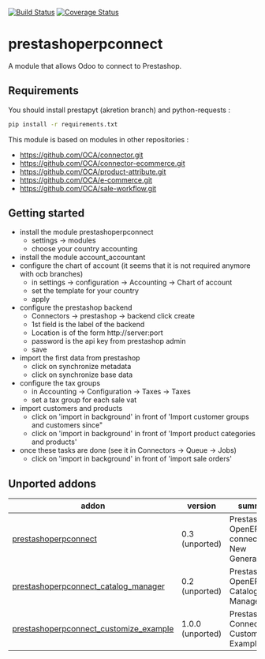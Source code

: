 [![Build Status](https://travis-ci.org/OCA/connector-prestashop.svg?branch=8.0)](https://travis-ci.org/OCA/connector-prestashop)
[![Coverage Status](https://coveralls.io/repos/OCA/connector-prestashop/badge.png?branch=8.0)](https://coveralls.io/r/OCA/connector-prestashop?branch=8.0)

prestashoperpconnect
====================

A module that allows Odoo to connect to Prestashop.

Requirements
------------

You should install prestapyt (akretion branch) and python-requests :

```bash
pip install -r requirements.txt
```

This module is based on modules in other repositories :
- https://github.com/OCA/connector.git
- https://github.com/OCA/connector-ecommerce.git
- https://github.com/OCA/product-attribute.git
- https://github.com/OCA/e-commerce.git
- https://github.com/OCA/sale-workflow.git
 

Getting started
---------------

- install the module prestashoperpconnect
  - settings -> modules
  - choose your country accounting
- install the module  account_accountant 
- configure the chart of account (it seems that it is not required anymore with ocb branches)
  - in settings -> configuration -> Accounting -> Chart of account
  - set the template for your country
  - apply
- configure the prestashop backend
  - Connectors -> prestashop -> backend click create
  - 1st field is the label of the backend
  - Location is of the form http://server:port
  - password is the api key from prestashop admin
  - save
- import the first data from prestashop
  - click on synchronize metadata
  - click on synchronize base data
- configure the tax groups
  - in Accounting -> Configuration -> Taxes -> Taxes
  - set a tax group for each sale vat
- import customers and products
  - click on 'import in background' in front of 'Import customer groups and customers since"
  - click on 'import in background' in front of 'Import product categories and products'
- once these tasks are done (see it in Connectors -> Queue -> Jobs)
  - click on 'import in background' in front of 'import sale orders'


[//]: # (addons)
Unported addons
---------------
addon | version | summary
--- | --- | ---
[prestashoperpconnect](__unported__/prestashoperpconnect/) | 0.3 (unported) | Prestashop-OpenERP connector New Generation
[prestashoperpconnect_catalog_manager](__unported__/prestashoperpconnect_catalog_manager/) | 0.2 (unported) | Prestashop-OpenERP Catalog Manager
[prestashoperpconnect_customize_example](__unported__/prestashoperpconnect_customize_example/) | 1.0.0 (unported) | Prestashop Connector Customization Example

[//]: # (end addons)
